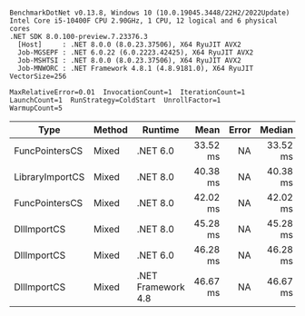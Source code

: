 ```

BenchmarkDotNet v0.13.8, Windows 10 (10.0.19045.3448/22H2/2022Update)
Intel Core i5-10400F CPU 2.90GHz, 1 CPU, 12 logical and 6 physical cores
.NET SDK 8.0.100-preview.7.23376.3
  [Host]     : .NET 8.0.0 (8.0.23.37506), X64 RyuJIT AVX2
  Job-MGSEPF : .NET 6.0.22 (6.0.2223.42425), X64 RyuJIT AVX2
  Job-MSHTSI : .NET 8.0.0 (8.0.23.37506), X64 RyuJIT AVX2
  Job-MNWORC : .NET Framework 4.8.1 (4.8.9181.0), X64 RyuJIT VectorSize=256

MaxRelativeError=0.01  InvocationCount=1  IterationCount=1  
LaunchCount=1  RunStrategy=ColdStart  UnrollFactor=1  
WarmupCount=5  

```
| Type            | Method | Runtime            | Mean     | Error | Median   | Min      | Max      | Allocated |
|---------------- |------- |------------------- |---------:|------:|---------:|---------:|---------:|----------:|
| FuncPointersCS  | Mixed  | .NET 6.0           | 33.52 ms |    NA | 33.52 ms | 33.52 ms | 33.52 ms |    1240 B |
| LibraryImportCS | Mixed  | .NET 8.0           | 40.38 ms |    NA | 40.38 ms | 40.38 ms | 40.38 ms |     952 B |
| FuncPointersCS  | Mixed  | .NET 8.0           | 42.02 ms |    NA | 42.02 ms | 42.02 ms | 42.02 ms |    1000 B |
| DllImportCS     | Mixed  | .NET 8.0           | 45.28 ms |    NA | 45.28 ms | 45.28 ms | 45.28 ms |     952 B |
| DllImportCS     | Mixed  | .NET 6.0           | 46.28 ms |    NA | 46.28 ms | 46.28 ms | 46.28 ms |    1192 B |
| DllImportCS     | Mixed  | .NET Framework 4.8 | 46.67 ms |    NA | 46.67 ms | 46.67 ms | 46.67 ms |         - |
